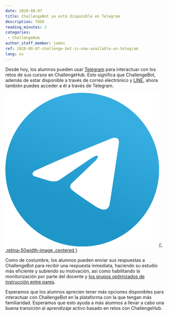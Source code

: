 ```yaml
---
date: 2020-08-07
title: ChallengeBot ya está disponible en Telegram
description: TODO
reading_minutes: 2
categories:
 - ChallengeHub
author_staff_member: james
ref: 2020-08-07-challenge-bot-is-now-available-on-telegram
lang: es
---
```


Desde hoy, los alumnos pueden usar [Telegram](https://telegram.org) para interactuar con los retos de sus cursos en ChallengeHub.
Esto significa que ChallengeBot, además de estar disponible a través de correo electrónico y [LINE](https://line.me/es-MX/), ahora también puedes acceder a él a través de Telegram.

[![Telegram](/images/blog/2020-08-07-telegram.svg){: .retina-50width-image .centered }](https://telegram.org)

Como de costumbre, los alumnos pueden enviar sus respuestas a ChallengeBot para recibir una respuesta inmediata,
haciendo su estudio más eficiente y subiendo su motivación, así como habilitando la monitorización por parte del docente y [los grupos optimizados de instrucción entre pares]( /2020/04/10/announcing-study-teams/ ).

Esperamos que los alumnos aprecien tener más opciones disponibles para interactuar con ChallengeBot en la plataforma con la que tengan más familiaridad.
Esperamos que esto ayuda a más alumnos a llevar a cabo una buena transición al aprendizaje activo basado en retos con ChallengeHub.
